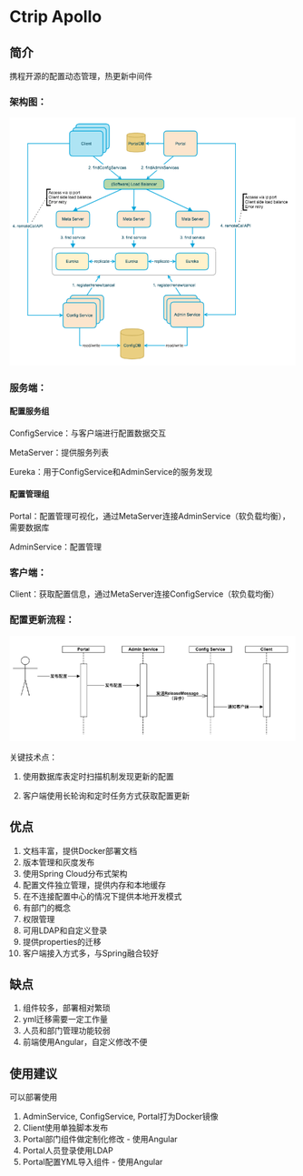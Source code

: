 Ctrip Apollo
========================

## 简介

携程开源的配置动态管理，热更新中间件

### 架构图：

![overall-architecture](./images/overall-architecture.png)

### 服务端：

#### 配置服务组

ConfigService：与客户端进行配置数据交互

MetaServer：提供服务列表

Eureka：用于ConfigService和AdminService的服务发现

#### 配置管理组

Portal：配置管理可视化，通过MetaServer连接AdminService（软负载均衡），需要数据库

AdminService：配置管理

### 客户端：

Client：获取配置信息，通过MetaServer连接ConfigService（软负载均衡）

### 配置更新流程：

![release-message-notification-design](./images/release-message-notification-design.png)

关键技术点：

1. 使用数据库表定时扫描机制发现更新的配置

2. 客户端使用长轮询和定时任务方式获取配置更新

## 优点

1. 文档丰富，提供Docker部署文档
2. 版本管理和灰度发布
3. 使用Spring Cloud分布式架构
4. 配置文件独立管理，提供内存和本地缓存
5. 在不连接配置中心的情况下提供本地开发模式
6. 有部门的概念
7. 权限管理
8. 可用LDAP和自定义登录
9. 提供properties的迁移
10. 客户端接入方式多，与Spring融合较好

## 缺点

1. 组件较多，部署相对繁琐
2. yml迁移需要一定工作量
3. 人员和部门管理功能较弱
4. 前端使用Angular，自定义修改不便

## 使用建议

可以部署使用

1. AdminService, ConfigService, Portal打为Docker镜像
2. Client使用单独脚本发布
3. Portal部门组件做定制化修改 - 使用Angular
4. Portal人员登录使用LDAP
5. Portal配置YML导入组件 - 使用Angular




